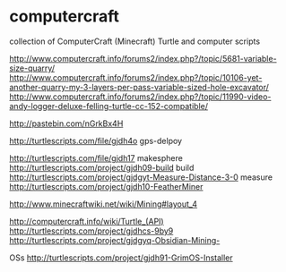 computercraft
=============

collection of ComputerCraft (Minecraft) Turtle and computer scripts




http://www.computercraft.info/forums2/index.php?/topic/5681-variable-size-quarry/
http://www.computercraft.info/forums2/index.php?/topic/10106-yet-another-quarry-my-3-layers-per-pass-variable-sized-hole-excavator/
http://www.computercraft.info/forums2/index.php?/topic/11990-video-andy-logger-deluxe-felling-turtle-cc-152-compatible/

http://pastebin.com/nGrkBx4H

http://turtlescripts.com/file/gjdh4o gps-delpoy

http://turtlescripts.com/file/gjdh17 makesphere
http://turtlescripts.com/project/gjdh09-build build
http://turtlescripts.com/project/gjdgyt-Measure-Distance-3-0 measure
http://turtlescripts.com/project/gjdh10-FeatherMiner


http://www.minecraftwiki.net/wiki/Mining#layout_4

http://computercraft.info/wiki/Turtle_(API)
http://turtlescripts.com/project/gjdhcs-9by9
http://turtlescripts.com/project/gjdgyq-Obsidian-Mining-


OSs
http://turtlescripts.com/project/gjdh91-GrimOS-Installer
